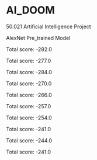# AI_DOOM
50.021 Artificial Intelligence Project

AlexNet Pre_trained Model

Total score:  -282.0

Total score:  -277.0

Total score:  -284.0

Total score:  -270.0

Total score:  -266.0

Total score:  -257.0

Total score:  -254.0

Total score:  -241.0

Total score:  -244.0

Total score:  -241.0
